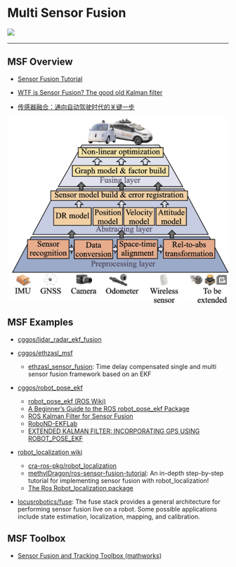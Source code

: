 # Multi Sensor Fusion

![](./images/sensor_fusion_methods.jpg)

-----

## MSF Overview

* [Sensor Fusion Tutorial](https://datascopeanalytics.com/blog/sensor-fusion-tutorial/)

* [WTF is Sensor Fusion? The good old Kalman filter](https://towardsdatascience.com/wtf-is-sensor-fusion-part-2-the-good-old-kalman-filter-3642f321440)

* [传感器融合：通向自动驾驶时代的关键一步](https://www.leiphone.com/news/201708/HH3MYTdsDx3mFx0S.html)

![](./images/sensor_fusion_autonomous_driving.jpg)

## MSF Examples

* [cggos/lidar_radar_ekf_fusion](https://github.com/cggos/lidar_radar_ekf_fusion)

* [cggos/ethzasl_msf](https://github.com/cggos/ethzasl_msf)
  - [ethzasl_sensor_fusion](http://wiki.ros.org/ethzasl_sensor_fusion): Time delay compensated single and multi sensor fusion framework based on an EKF


* [cggos/robot_pose_ekf](https://github.com/cggos/robot_pose_ekf)
  - [robot_pose_ekf (ROS Wiki)](http://ros.org/wiki/robot_pose_ekf)
  - [A Beginner’s Guide to the ROS robot_pose_ekf Package](https://chidambaramsethu.wordpress.com/2013/07/15/a-beginners-guide-to-the-the-ros-robot_pose_ekf-package/)
  - [ROS Kalman Filter for Sensor Fusion](https://fjp.at/posts/ros/ros-kalman-filter/)
  - [RoboND-EKFLab](https://github.com/udacity/RoboND-EKFLab)
  - [EXTENDED KALMAN FILTER: INCORPORATING GPS USING ROBOT_POSE_EKF](https://clearpathrobotics.com/blog/2013/07/blog_gps-using-pose_ekf/)


* [robot_localization wiki](http://docs.ros.org/melodic/api/robot_localization/html/)
  - [cra-ros-pkg/robot_localization](https://github.com/cra-ros-pkg/robot_localization)
  - [methylDragon/ros-sensor-fusion-tutorial](https://github.com/methylDragon/ros-sensor-fusion-tutorial): An in-depth step-by-step tutorial for implementing sensor fusion with robot_localization!
  - [The Ros Robot_localization package](https://kapernikov.com/the-ros-robot_localization-package/)


* [locusrobotics/fuse](https://github.com/locusrobotics/fuse): The fuse stack provides a general architecture for performing sensor fusion live on a robot. Some possible applications include state estimation, localization, mapping, and calibration.


## MSF Toolbox

* [Sensor Fusion and Tracking Toolbox (mathworks)](https://www.mathworks.com/products/sensor-fusion-and-tracking.html)
